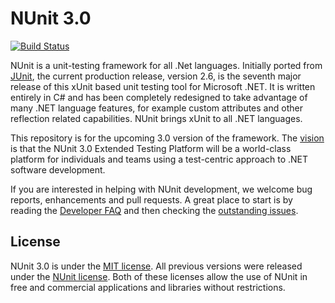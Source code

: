 # NUnit 3.0 #

[![Build Status](https://travis-ci.org/nunit/nunit-framework.svg?branch=master)](https://travis-ci.org/nunit/nunit-framework)

NUnit is a unit-testing framework for all .Net languages. Initially ported from [JUnit](http://www.junit.org/), the current production release, version 2.6, is the seventh major release of this xUnit based unit testing tool for Microsoft .NET. It is written entirely in C# and has been completely redesigned to take advantage of many .NET language features, for example custom attributes and other reflection related capabilities. NUnit brings xUnit to all .NET languages.

This repository is for the upcoming 3.0 version of the framework. The [vision](https://github.com/nunit/dev/wiki/NUnit-Vision) is that the NUnit 3.0 Extended Testing Platform will be a world-class platform for individuals and teams using a test-centric approach to .NET software development.

If you are interested in helping with NUnit development, we welcome bug reports, enhancements and pull requests. A great place to start is by reading the [Developer FAQ](https://github.com/nunit/dev/wiki/Developer-FAQ) and then checking the [outstanding issues](https://github.com/nunit/nunit-framework/issues).

## License ##

NUnit 3.0 is under the [MIT license](http://www.nunit.org/nuget/nunit3-license.txt). All previous versions were released under the [NUnit license](http://www.nunit.org/nuget/license.html). Both of these licenses allow the use of NUnit in free and commercial applications and libraries without restrictions.